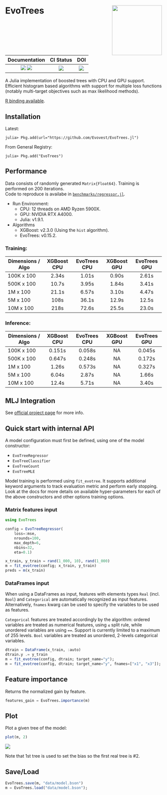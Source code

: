 
# EvoTrees <a href="https://evovest.github.io/EvoTrees.jl/dev/"><img src="figures/hex-evotrees-2.png" align="right" height="160"/></a>


| Documentation | CI Status | DOI |
|:------------------------:|:----------------:|:----------------:|
| [![][docs-stable-img]][docs-stable-url] [![][docs-latest-img]][docs-latest-url] | [![][ci-img]][ci-url] | [![][DOI-img]][DOI-url] |

[docs-latest-img]: https://img.shields.io/badge/docs-latest-blue.svg
[docs-latest-url]: https://evovest.github.io/EvoTrees.jl/dev

[docs-stable-img]: https://img.shields.io/badge/docs-stable-blue.svg
[docs-stable-url]: https://evovest.github.io/EvoTrees.jl/stable

[ci-img]: https://github.com/Evovest/EvoTrees.jl/workflows/CI/badge.svg
[ci-url]: https://github.com/Evovest/EvoTrees.jl/actions?query=workflow%3ACI+branch%3Amain

[DOI-img]: https://zenodo.org/badge/164559537.svg
[DOI-url]: https://zenodo.org/doi/10.5281/zenodo.10569604

A Julia implementation of boosted trees with CPU and GPU support.
Efficient histogram based algorithms with support for multiple loss functions (notably multi-target objectives such as max likelihood methods).

[R binding available](https://github.com/Evovest/EvoTrees).


## Installation

Latest:

```julia-repl
julia> Pkg.add(url="https://github.com/Evovest/EvoTrees.jl")
```

From General Registry:

```julia-repl
julia> Pkg.add("EvoTrees")
```

## Performance

Data consists of randomly generated `Matrix{Float64}`. Training is performed on 200 iterations.  
Code to reproduce is availabe in [`benchmarks/regressor.jl`](https://github.com/Evovest/EvoTrees.jl/blob/main/benchmarks/regressor.jl). 

- Run Environment:
    - CPU: 12 threads on AMD Ryzen 5900X.
    - GPU: NVIDIA RTX A4000.
    - Julia: v1.9.1.
- Algorithms
    - XGBoost: v2.3.0 (Using the `hist` algorithm).
    - EvoTrees: v0.15.2.

### Training: 

| Dimensions   / Algo | XGBoost CPU | EvoTrees CPU | XGBoost GPU | EvoTrees GPU |
|---------------------|:-----------:|:------------:|:-----------:|:------------:|
| 100K x 100          |    2.34s    |     1.01s    |    0.90s    |     2.61s    |
| 500K x 100          |    10.7s    |     3.95s    |    1.84s    |     3.41s    |
| 1M x 100            |    21.1s    |     6.57s    |    3.10s    |     4.47s    |
| 5M x 100            |    108s     |     36.1s    |    12.9s    |     12.5s    |
| 10M x 100           |    218s     |     72.6s    |    25.5s    |     23.0s    |

### Inference:

| Dimensions   / Algo | XGBoost CPU  | EvoTrees CPU | XGBoost GPU | EvoTrees GPU |
|---------------------|:------------:|:------------:|:-----------:|:------------:|
| 100K x 100          |    0.151s    |    0.058s    |     NA      |    0.045s    |
| 500K x 100          |    0.647s    |    0.248s    |     NA      |    0.172s    |
| 1M x 100            |    1.26s     |    0.573s    |     NA      |    0.327s    |
| 5M x 100            |    6.04s     |    2.87s     |     NA      |    1.66s     |
| 10M x 100           |    12.4s     |    5.71s     |     NA      |    3.40s     |

## MLJ Integration

See [official project page](https://github.com/alan-turing-institute/MLJ.jl) for more info.

## Quick start with internal API

A model configuration must first be defined, using one of the model constructor:
- `EvoTreeRegressor`
- `EvoTreeClassifier`
- `EvoTreeCount`
- `EvoTreeMLE`

Model training is performed using `fit_evotree`. 
It supports additional keyword arguments to track evaluation metric and perform early stopping. 
Look at the docs for more details on available hyper-parameters for each of the above constructors and other options training options.

### Matrix features input

```julia
using EvoTrees

config = EvoTreeRegressor(
    loss=:mse, 
    nrounds=100, 
    max_depth=6,
    nbins=32,
    eta=0.1)

x_train, y_train = rand(1_000, 10), rand(1_000)
m = fit_evotree(config; x_train, y_train)
preds = m(x_train)
```

### DataFrames input

When using a DataFrames as input, features with elements types `Real` (incl. `Bool`) and `Categorical` are automatically recognized as input features. Alternatively, `fnames` kwarg can be used to specify the variables to be used as features. 

`Categorical` features are treated accordingly by the algorithm: ordered variables are treated as numerical features, using `≤` split rule, while unordered variables are using `==`. Support is currently limited to a maximum of 255 levels. `Bool` variables are treated as unordered, 2-levels categorical variables.

```julia
dtrain = DataFrame(x_train, :auto)
dtrain.y .= y_train
m = fit_evotree(config, dtrain; target_name="y");
m = fit_evotree(config, dtrain; target_name="y", fnames=["x1", "x3"]);
```

## Feature importance

Returns the normalized gain by feature.

```julia
features_gain = EvoTrees.importance(m)
```

## Plot

Plot a given tree of the model:

```julia
plot(m, 2)
```

![](figures/plot_tree.png)

Note that 1st tree is used to set the bias so the first real tree is #2.

## Save/Load

```julia
EvoTrees.save(m, "data/model.bson")
m = EvoTrees.load("data/model.bson");
```
